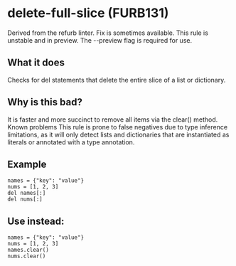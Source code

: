 # delete-full-slice (FURB131)
Derived from the refurb linter.
Fix is sometimes available.
This rule is unstable and in preview. The --preview flag is required for use.
## What it does
Checks for del statements that delete the entire slice of a list or
dictionary.
## Why is this bad?
It is faster and more succinct to remove all items via the clear()
method.
Known problems
This rule is prone to false negatives due to type inference limitations,
as it will only detect lists and dictionaries that are instantiated as
literals or annotated with a type annotation.
## Example
```
names = {"key": "value"}
nums = [1, 2, 3]
del names[:]
del nums[:]
```
## Use instead:
```
names = {"key": "value"}
nums = [1, 2, 3]
names.clear()
nums.clear()
```